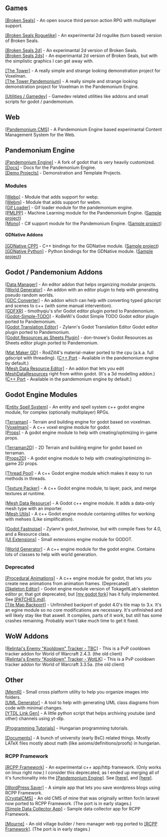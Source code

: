 ## Games

[[Broken Seals]](https://github.com/Relintai/broken_seals) - An open source third person action RPG with multiplayer support.

[[Broken Seals Roguelike]](https://github.com/Relintai/broken_seals_roguelike) - An experimental 2d rogulike (turn based) version of Broken Seals.

[[Broken Seals 2d]](https://github.com/Relintai/broken_seals_2d) - An experimantal 2d version of Broken Seals.\
[[Broken Seals 2ds]](https://github.com/Relintai/broken_seals_2ds) - An experimantal 2d version of Broken Seals, but with the simplistic graphics I can get away with.

[[The Tower]](https://github.com/Relintai/the_tower) - A really simple and strange looking demonstration project for Voxelman.\
[[The Tower Pandemonium]](https://github.com/Relintai/the_tower_pandemonium) - A really simple and strange looking demonstration project for Voxelman in the Pandemonium Engine.

[[Utilities / Gamedev]](https://github.com/Relintai/utilities_gamedev) - Gamedev related utilities like addons and small scripts for godot / pandemonium. 

## Web

[[Pandemonium CMS]](https://github.com/Relintai/pandemonium_cms) - A Pandemonium Engine based experimantal Content Management System for the Web. 

## Pandemonium Engine

[[Pandemonium Engine]](https://github.com/Relintai/pandemonium_engine) - A fork of godot that is very heavily customized.\
[[Docs]](https://github.com/Relintai/pandemonium_engine_docs) - Docs for the Pandemonium Engine.\
[[Demo Projects]](https://github.com/Relintai/pandemonium_demo_projects) - Demonstration and Template Projects.

### Modules

[[Webp]](https://github.com/Relintai/webp) - Module that adds support for webp.\
[[Webm]](https://github.com/Relintai/webm) - Module that adds support for webm.\
[[Gif Loader]](https://github.com/Relintai/gif_loader) - Gif loader module for the pandemonium engine.\
[[PMLPP]](https://github.com/Relintai/pmlpp) - Machine Learning module for the Pandemonium Engine. ([Sample project](https://github.com/Relintai/pmlpp_sample))\
[[Mono]](https://github.com/Relintai/mono) - C# support module for the Pandemonium Engine. ([Sample project](https://github.com/Relintai/mono_sample))

#### GDNative Addons

[[GDNative CPP]](https://github.com/Relintai/gdnative_cpp) - C++ bindings for the GDNative module. ([Sample project](https://github.com/Relintai/gdnative_cpp_sample))\
[[GDNative Python]](https://github.com/Relintai/gdnative_python) - Python bindings for the GDNative module. ([Sample project](https://github.com/Relintai/gdnative_python_sample))

## Godot / Pandemonium Addons

[[Data Manager]](https://github.com/Relintai/data_manager) - An editor addon that helps organizing modular projects.\
[[World Generator]](https://github.com/Relintai/world_generator_addon) - An addon with an editor plugin to help with generating pseudo random worlds.\
[[GDC Converter]](https://github.com/Relintai/gdc_converter) - An addon which can help with converting typed gdscript and scenes to c++ (with some manual intervention).\
[[GDFXR]](https://github.com/Relintai/gdfxr) - timothyqiu's sfxr Godot editor plugin ported to Pandemonium.\
[[Godot-Simple-TODO]](https://github.com/Relintai/Godot-Simple-TODO) - KoBeWi's Godot Simple TODO Godot editor plugin ported to Pandemonium.\
[[Godot Translation Editor]](https://github.com/Relintai/godot_translation_editor) - Zylann's Godot Translation Editor Godot editor plugin ported to Pandemonium.\
[[Godot Resources as Sheets Plugin]](https://github.com/Relintai/godot-resources-as-sheets-plugin) - don-tnowe's Godot Resources as Sheets editor plugin ported to Pandemonium.

[[Mat Maker GD]](https://github.com/Relintai/mat_maker_gd) - RodZill4's material-maker ported to the cpu (a.k.a. full gdscript with threading). ([C++ Port](https://github.com/Relintai/pandemonium_engine/tree/master/modules/material_maker) - Available in the pandemonium engine by default.)\
[[Mesh Data Resource Editor]](https://github.com/Relintai/broken_seals/tree/master/game/addons/mesh_data_resource_editor) - An addon that lets you edit [MeshDataResources](https://github.com/Relintai/mesh_data_resource/blob/master/mesh_data_resource.h) right from within godot. (It's a 3d modelling addon.) ([C++ Port](https://github.com/Relintai/pandemonium_engine/tree/master/modules/mesh_data_resource) - Available in the pandemonium engine by default.)


## Godot Engine Modules

[[Entity Spell System]](https://github.com/Relintai/entity_spell_system) - An entity and spell system c++ godot engine module, for complex (optionally multiplayer) RPGs.

[[Terraman]](https://github.com/Relintai/terraman) - Terrain and building engine for godot based on voxelman.\
[[Voxelman]](https://github.com/Relintai/voxelman) - A c++ voxel engine module for godot. \
[[Props]](https://github.com/Relintai/props) - A godot engine module to help with creating/optimizing in-game props.

[[Terraman2D]](https://github.com/Relintai/terraman_2d) - 2D Terrain and building engine for godot based on terraman.\
[[Props2D]](https://github.com/Relintai/props_2d) - A godot engine module to help with creating/optimizing in-game 2D props.

[[Thread Pool]](https://github.com/Relintai/thread_pool) - A c++ Godot engine module which makes it easy to run methods in threads.

[[Texture Packer]](https://github.com/Relintai/texture_packer) - A c++ Godot engine module, to layer, pack, and merge textures at runtime.

[[Mesh Data Resource]](https://github.com/Relintai/mesh_data_resource) - A Godot c++ engine module. It adds a data-only mesh type with an importer.\
[[Mesh Utils]](https://github.com/Relintai/mesh_utils) - A c++ Godot engine module containing utilites for working with mehses (Like simplification).

[[Godot Fastnoise]](https://github.com/Relintai/godot_fastnoise) - Zylann's godot_fastnoise, but with compile fixes for 4.0, and a Resource class.\
[[UI Extensions]](https://github.com/Relintai/ui_extensions) - Small extensions engine module for GODOT.

[[World Generator]](https://github.com/Relintai/world_generator) - A c++ engine module for the godot engine. Contains lots of classes to help with world generation.

### Deprecated

[[Procedural Animations]](https://github.com/Relintai/procedural_animations) - A c++ engine module for godot, that lets you create new animations from animation frames. (Deprecated)\
[[Skeleton Editor]](https://github.com/Relintai/skeleton_editor) - Godot engine module version of TokageItLab's skeleton editor pr, that got deprecated, but [[my godot fork]](https://github.com/Relintai/godot/tree/3.x) has it fully implemented. See [[PATCHES.md]](https://github.com/Relintai/godot/blob/3.x/PATCHES.md).\
[[Tile Map Backport]](https://github.com/Relintai/tile_map_backport) - Unfinished backport of godot 4.0's tile map to 3.x. It's an egine module so no core modifications are necessary. It's unfinished and will likely stay like that aswell. It compiles, parts of it work, but still has some crashes remaining. Probably won't take much time to get it fixed.

## WoW Addons

[[Relintai's Enemy "Kooldown" Tracker - TBC]](https://github.com/Relintai/Relintais-Enemy-Kooldown-Tracker-TBC) - 
This is a PvP cooldown tracker addon for World of Warcraft 2.4.3. (the old client)\
[[Relintai's Enemy "Kooldown" Tracker - WotLK]](https://github.com/Relintai/Relintais-Enemy-Kooldown-Tracker-WotLK) - 
This is a PvP cooldown tracker addon for World of Warcraft 3.3.5a. (the old client)

## Other

[[MemR]](https://github.com/Relintai/MemR) - Small cross platform utility to help you organize images into folders.\
[[UML Generator]](https://github.com/Relintai/uml_generator) - A tool to help with generating UML class diagrams from code with minimal changes.\
[[YTDL Link Gen]](https://github.com/Relintai/ytdl_link_gen) - A little python script that helps archiving youtube (and other) channels using yt-dlp. 

[[Programming Tutorials]](https://github.com/Relintai/programming_tutorials) - Hungarian programming tutorials.

[[Documents]](https://github.com/Relintai/Documents) - A bunch of university (early BsC) related things. Mostly LATeX files mostly about math (like axioms/definitions/proofs) in hungarian.

### RCPP Framework

[[RCPP Framework]](https://github.com/Relintai/rcpp_framework) - An experimental c++ app/http framework. (Only works on linux right now.) I consider this deprecated, as I ended up merging all of it's functionality into the [[Pandemonium Engine]](https://github.com/Relintai/pandemonium_engine). See [[here]](https://github.com/Relintai/pandemonium_engine/tree/master/modules/web), and [[here]](https://github.com/Relintai/pandemonium_engine/tree/master/modules/database).

[[WordPress Saver]](https://github.com/Relintai/wp_saver_rcpp_fw) - A simple app that lets you save wordpress blogs using RCPP Framework.\
[[CrystalCMS]](https://github.com/Relintai/crystal_cms_rcpp_fw) - An old CMS of mine that was originally written for/in laravel now ported to RCPP Framework. (The port is in early stages.)\
[[Simple Data Collector App]](https://github.com/Relintai/rcpp_sample_simple_data_collector_app) - Sample data collector app for RCPP Framework. 

[[Mourne]](https://github.com/Relintai/mourne_rcpp_fw) - 
An old village builder / hero manager web rpg ported to [[RCPP Framework]](https://github.com/Relintai/rcpp_framework). (The port is in early stages.) 
